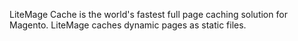 LiteMage Cache is the world's fastest full page caching solution for Magento. LiteMage caches dynamic pages as static files.

